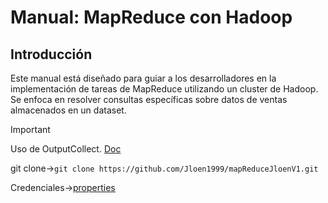# **Manual: MapReduce con Hadoop**

## **Introducción**

Este manual está diseñado para guiar a los desarrolladores en la implementación de tareas de MapReduce utilizando un cluster de Hadoop. Se enfoca en resolver consultas específicas sobre datos de ventas almacenados en un dataset. 


> [!important]
> Uso de OutputCollect.
> [Doc](https://www.notion.so/jloen/Manual-MapReduce-con-Hadoop-0555d409feba4bb69942b852bdc117c7?pvs=4)
> 
> git clone->`git clone https://github.com/Jloen1999/mapReduceJloenV1.git`
> 
> Credenciales->[properties](src/main/resources/config.properties)
